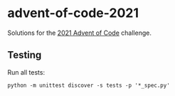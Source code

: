 # advent-of-code-2021

Solutions for the [2021 Advent of Code](https://adventofcode.com/2021) challenge.

## Testing

Run all tests:

```shell
python -m unittest discover -s tests -p '*_spec.py'
```
